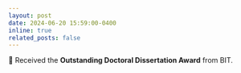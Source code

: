 ```yaml
---
layout: post
date: 2024-06-20 15:59:00-0400
inline: true
related_posts: false
---
```


🎉 Received the <b>Outstanding Doctoral Dissertation Award</b> from BIT. 
